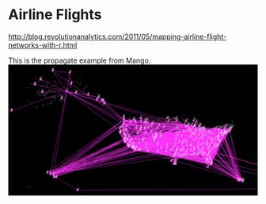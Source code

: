 # Airline Flights

http://blog.revolutionanalytics.com/2011/05/mapping-airline-flight-networks-with-r.html

This is the propagate example from Mango.
![](fromDSM.png)